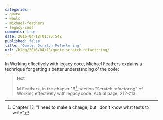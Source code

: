 ```yaml
---
categories:
- quote
- wewlc
- michael-feathers
- legacy-code
comments: true
date: 2016-04-18T01:20:54Z
published: false
title: 'Quote: Scratch Refactoring'
url: /blog/2016/04/18/quote-scratch-refactoring/
---
```


In Working effectively with legacy code, Michael Feathers explains a technique for getting a better understanding of the code:

> text
>
> M Feathers, in the chapter 16[^1], section "Scratch refactoring" of Working effectively with legacy code. Actual page, 212-213.

[^1]: Chapter 13, "I need to make a change, but I don't know what tests to write"

